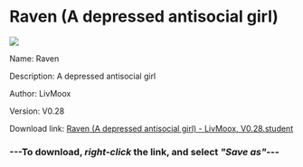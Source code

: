 # Raven (A depressed antisocial girl)

<img src = "https://raw.githubusercontent.com/Arbiter1223/Koukou-Gurashi-Custom-Students/master/Students/Files/Raven%20(A%20depressed%20antisocial%20girl).png">

Name: Raven

Description: A depressed antisocial girl

Author: LivMoox

Version: V0.28

Download link: <a href="https://raw.githubusercontent.com/Arbiter1223/Koukou-Gurashi-Custom-Students/master/Students/Files/Raven%20(A%20depressed%20antisocial%20girl)%20-%20LivMoox%2C%20V0.28.student">Raven (A depressed antisocial girl) - LivMoox, V0.28.student</a>

### ---**To download, _right-click_ the link, and select _"Save as"_**---


